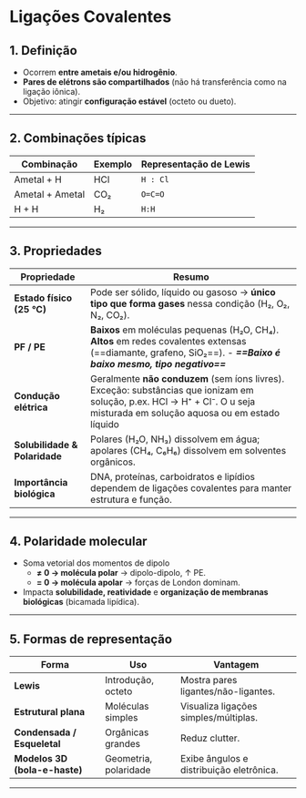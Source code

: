 # Ligações Covalentes

## 1. Definição
- Ocorrem **entre ametais e/ou hidrogênio**.  
- **Pares de elétrons são compartilhados** (não há transferência como na ligação iônica).  
- Objetivo: atingir **configuração estável** (octeto ou dueto).

---

## 2. Combinações típicas

| Combinação | Exemplo | Representação de Lewis |
|------------|---------|------------------------|
| Ametal + H | HCl | `H : Cl` |
| Ametal + Ametal | CO₂ | `O=C=O` |
| H + H | H₂ | `H:H` |

---

## 3. Propriedades

| Propriedade                   | Resumo                                                                                                                                                                      |
| ----------------------------- | --------------------------------------------------------------------------------------------------------------------------------------------------------------------------- |
| **Estado físico (25 °C)**     | Pode ser sólido, líquido ou gasoso → **único tipo que forma gases** nessa condição (H₂, O₂, N₂, CO₂).                                                                       |
| **PF / PE**                   | **Baixos** em moléculas pequenas (H₂O, CH₄). **Altos** em redes covalentes extensas (==diamante, grafeno, SiO₂==). - ***==Baixo é baixo mesmo, tipo negativo==***           |
| **Condução elétrica**         | Geralmente **não conduzem** (sem íons livres). Exceção: substâncias que ionizam em solução, p.ex. HCl → H⁺ + Cl⁻. O u seja misturada em solução aquosa ou em estado líquido |
| **Solubilidade & Polaridade** | Polares (H₂O, NH₃) dissolvem em água; apolares (CH₄, C₆H₆) dissolvem em solventes orgânicos.                                                                                |
| **Importância biológica**     | DNA, proteínas, carboidratos e lipídios dependem de ligações covalentes para manter estrutura e função.                                                                     |

---

## 4. Polaridade molecular

- Soma vetorial dos momentos de dipolo  
  - **≠ 0 → molécula polar** → dipolo-dipolo, ↑ PE.  
  - **= 0 → molécula apolar** → forças de London dominam.
- Impacta **solubilidade, reatividade** e **organização de membranas biológicas** (bicamada lipídica).

---

## 5. Formas de representação

| Forma | Uso | Vantagem |
|-------|-----|----------|
| **Lewis** | Introdução, octeto | Mostra pares ligantes/não-ligantes. |
| **Estrutural plana** | Moléculas simples | Visualiza ligações simples/múltiplas. |
| **Condensada / Esqueletal** | Orgânicas grandes | Reduz clutter. |
| **Modelos 3D (bola-e-haste)** | Geometria, polaridade | Exibe ângulos e distribuição eletrônica. |

---
